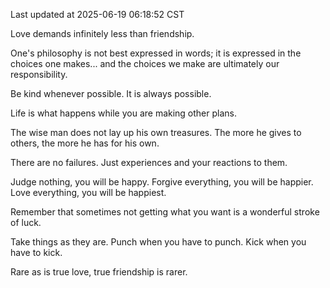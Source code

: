 Last updated at 2025-06-19 06:18:52 CST

Love demands infinitely less than friendship.

One's philosophy is not best expressed in words; it is expressed in the choices one makes... and the choices we make are ultimately our responsibility.

Be kind whenever possible. It is always possible.

Life is what happens while you are making other plans.

The wise man does not lay up his own treasures. The more he gives to others, the more he has for his own.

There are no failures. Just experiences and your reactions to them.

Judge nothing, you will be happy. Forgive everything, you will be happier. Love everything, you will be happiest.

Remember that sometimes not getting what you want is a wonderful stroke of luck.

Take things as they are. Punch when you have to punch. Kick when you have to kick.

Rare as is true love, true friendship is rarer.

